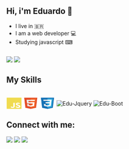 
## Hi, i'm Eduardo 👋
- I live in :brazil:
- I am a web developer :computer:
- Studying javascript ⌨

##
<div>
  <img height="170em" src="https://github-readme-stats.vercel.app/api?username=EduardoBach&show_icons=true&theme=dark&include_all_commits=true&count_private=true"/>
  
 <img height="170em" src="https://github-readme-stats.vercel.app/api/top-langs/?username=EduardoBach&layout=compact&langs_count=7&theme=dark"/>
 
 </div>
 
 ## My Skills
<div style="display: inline_block"><br>
  <img align="center" alt="Edu-Js" height="30" width="40" src="https://raw.githubusercontent.com/devicons/devicon/master/icons/javascript/javascript-plain.svg">
  <img align="center" alt="Edu-HTML" height="30" width="40" src="https://raw.githubusercontent.com/devicons/devicon/master/icons/html5/html5-original.svg">
  <img align="center" alt="Edu-CSS" height="30" width="40" src="https://raw.githubusercontent.com/devicons/devicon/master/icons/css3/css3-original.svg">
  <img align="center" alt="Edu-Jquery" height="30" width="40" src="https://cdn.jsdelivr.net/gh/devicons/devicon/icons/jquery/jquery-original.svg">
  <img align="center" alt="Edu-Boot" height="30" width="40" src="https://cdn.jsdelivr.net/gh/devicons/devicon/icons/bootstrap/bootstrap-plain.svg">
</div>

## Connect with me:

  <a href="https://www.instagram.com/eduard0bach09/" target="_blank"><img src="https://img.shields.io/badge/-Instagram-%23E4405F?style=for-the-badge&logo=instagram&logoColor=white" target="_blank"></a>
  <a href = "mailto:eduardo-bach@protonmail.com"><img src="https://img.shields.io/badge/ProtonMail-8B89CC?style=for-the-badge&logo=protonmail&logoColor=white" target="_blank"></a>
  <a href="https://www.linkedin.com/in/eduardo-bach-222746209/" target="_blank"><img src="https://img.shields.io/badge/-LinkedIn-%230077B5?style=for-the-badge&logo=linkedin&logoColor=white" target="_blank"></a> 

